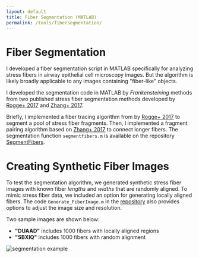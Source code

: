 ```yaml
---
layout: default
title: Fiber Segmentation (MATLAB)
permalink: /tools/fibersegmentation/
---
```


# Fiber Segmentation 

I developed a fiber segmentation script in MATLAB specifically for analyzing stress fibers in airway epithelial cell microscopy images. But the algorithm is likely broadly applicable to any images containing "fiber-like" objects.

I developed the segmentation code in MATLAB by *Frankensteining* methods from two published stress fiber segmentation methods developed by [Rogge+ 2017](https://doi.org/10.1111/jmi.12593) and [Zhang+ 2017](https://bmcbioinformatics.biomedcentral.com/articles/10.1186/s12859-017-1684-y).  

Briefly, I implemented a fiber tracing algorithm from by [Rogge+ 2017](https://doi.org/10.1111/jmi.12593) to segment a pool of stress fiber fragments. Then, I implemented a fragment pairing algorithm based on [Zhang+ 2017](https://bmcbioinformatics.biomedcentral.com/articles/10.1186/s12859-017-1684-y) to connect longer fibers. The segmentation function `segmentfibers.m` is available on the repository [SegmentFibers](https://github.com/tkphung/SegmentFibers).


# Creating Synthetic Fiber Images

To test the segmentation algorithm, we generated synthetic stress fiber images with known fiber *lengths* and *widths* that are randomly aligned. To mimic stress fiber data, we included an option for generating locally aligned fibers. The code `Generate_FiberImage.m` in the [repository](https://github.com/tkphung/SegmentFibers) also provides options to adjust the image size and resolution.

Two sample images are shown below:
* **"DUAAD"** includes 1000 fibers with locally aligned regions
* **"SBXIQ"** includes 1000 fibers with random alignment

![segmentation example](https://raw.githubusercontent.com/tkphung/SegmentFibers/master/SegmentationExample.png)